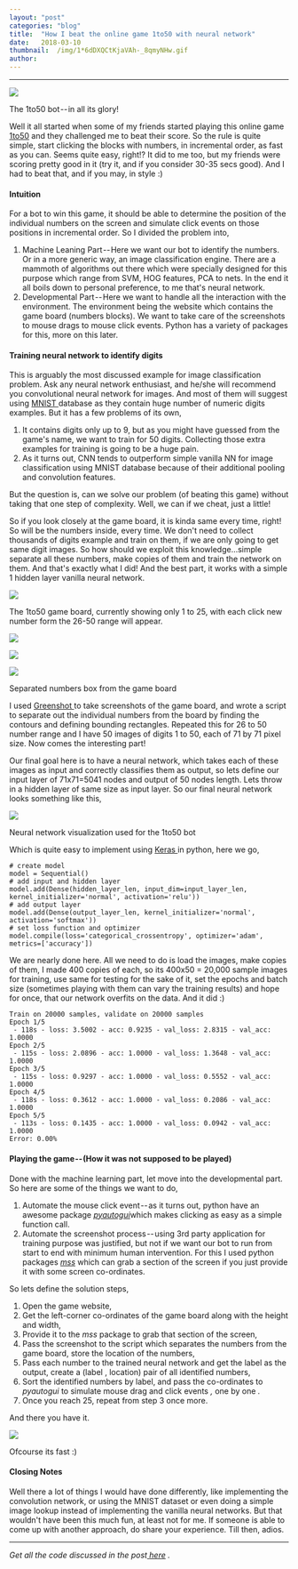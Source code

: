 ```yaml
---
layout:	"post"
categories:	"blog"
title:	"How I beat the online game 1to50 with neural network"
date:	2018-03-10
thumbnail:	/img/1*6dDXQCtKjaVAh-_8qmyNHw.gif
author:	
---
```


* * *

![](/img/1*6dDXQCtKjaVAh-_8qmyNHw.gif)

The 1to50 bot -- in all its glory!

Well it all started when some of my friends started playing this online game
[1to50](http://zzzscore.com/1to50) and they challenged me to beat their score.
So the rule is quite simple, start clicking the blocks with numbers, in
incremental order, as fast as you can. Seems quite easy, right!? It did to me
too, but my friends were scoring pretty good in it (try it, and if you
consider 30-35 secs good). And I had to beat that, and if you may, in style :)

#### Intuition

For a bot to win this game, it should be able to determine the position of the
individual numbers on the screen and simulate click events on those positions
in incremental order. So I divided the problem into,

  1. Machine Leaning Part -- Here we want our bot to identify the numbers. Or in a more generic way, an image classification engine. There are a mammoth of algorithms out there which were specially designed for this purpose which range from SVM, HOG features, PCA to nets. In the end it all boils down to personal preference, to me that's neural network.
  2. Developmental Part -- Here we want to handle all the interaction with the environment. The environment being the website which contains the game board (numbers blocks). We want to take care of the screenshots to mouse drags to mouse click events. Python has a variety of packages for this, more on this later.

#### Training neural network to identify digits

This is arguably the most discussed example for image classification problem.
Ask any neural network enthusiast, and he/she will recommend you convolutional
neural network for images. And most of them will suggest using [MNIST
](http://yann.lecun.com/exdb/mnist/)database as they contain huge number of
numeric digits examples. But it has a few problems of its own,

  1. It contains digits only up to 9, but as you might have guessed from the game's name, we want to train for 50 digits. Collecting those extra examples for training is going to be a huge pain.
  2. As it turns out, CNN tends to outperform simple vanilla NN for image classification using MNIST database because of their additional pooling and convolution features.

But the question is, can we solve our problem (of beating this game) without
taking that one step of complexity. Well, we can if we cheat, just a little!

So if you look closely at the game board, it is kinda same every time, right!
So will be the numbers inside, every time. We don't need to collect thousands
of digits example and train on them, if we are only going to get same digit
images. So how should we exploit this knowledge…simple separate all these
numbers, make copies of them and train the network on them. And that's exactly
what I did! And the best part, it works with a simple 1 hidden layer vanilla
neural network.

![](/img/1*FJhRvJxgFYWU0an030Dk4Q.png)

The 1to50 game board, currently showing only 1 to 25, with each click new
number form the 26-50 range will appear.

![](/img/1*bDYtqmHItmdmxEe6g7xD8w.png)

![](/img/1*q05hAYmGfsJN2oY5MpWeXg.png)

![](/img/1*rAwN39hdUkuU1-KzIj-wFQ.png)

Separated numbers box from the game board

I used [Greenshot ](http://getgreenshot.org/)to take screenshots of the game
board, and wrote a script to separate out the individual numbers from the
board by finding the contours and defining bounding rectangles. Repeated this
for 26 to 50 number range and I have 50 images of digits 1 to 50, each of 71
by 71 pixel size. Now comes the interesting part!

Our final goal here is to have a neural network, which takes each of these
images as input and correctly classifies them as output, so lets define our
input layer of 71x71=5041 nodes and output of 50 nodes length. Lets throw in a
hidden layer of same size as input layer. So our final neural network looks
something like this,

![](/img/1*tq4VG7v1g9oRMKFWR7_CAw.png)

Neural network visualization used for the 1to50 bot

Which is quite easy to implement using [Keras ](https://keras.io/)in python,
here we go,

    
    
    # create model  
    model = Sequential()  
    # add input and hidden layer   
    model.add(Dense(hidden_layer_len, input_dim=input_layer_len, kernel_initializer='normal', activation='relu'))  
    # add output layer  
    model.add(Dense(output_layer_len, kernel_initializer='normal', activation='softmax'))  
    # set loss function and optimizer  
    model.compile(loss='categorical_crossentropy', optimizer='adam', metrics=['accuracy'])

We are nearly done here. All we need to do is load the images, make copies of
them, I made 400 copies of each, so its 400x50 = 20,000 sample images for
training, use same for testing for the sake of it, set the epochs and batch
size (sometimes playing with them can vary the training results) and hope for
once, that our network overfits on the data. And it did :)

    
    
    Train on 20000 samples, validate on 20000 samples  
    Epoch 1/5  
     - 118s - loss: 3.5002 - acc: 0.9235 - val_loss: 2.8315 - val_acc: 1.0000  
    Epoch 2/5  
     - 115s - loss: 2.0896 - acc: 1.0000 - val_loss: 1.3648 - val_acc: 1.0000  
    Epoch 3/5  
     - 115s - loss: 0.9297 - acc: 1.0000 - val_loss: 0.5552 - val_acc: 1.0000  
    Epoch 4/5  
     - 118s - loss: 0.3612 - acc: 1.0000 - val_loss: 0.2086 - val_acc: 1.0000  
    Epoch 5/5  
     - 113s - loss: 0.1435 - acc: 1.0000 - val_loss: 0.0942 - val_acc: 1.0000  
    Error: 0.00%

#### Playing the game -- (How it was not supposed to be played)

Done with the machine learning part, let move into the developmental part. So
here are some of the things we want to do,

  1. Automate the mouse click event -- as it turns out, python have an awesome package [_pyautogui_](http://pyautogui.readthedocs.io/en/latest/)which makes clicking as easy as a simple function call.
  2. Automate the screenshot process -- using 3rd party application for training purpose was justified, but not if we want our bot to run from start to end with minimum human intervention. For this I used python packages [_mss_](http://python-mss.readthedocs.io/) which can grab a section of the screen if you just provide it with some screen co-ordinates.

So lets define the solution steps,

  1. Open the game website,
  2. Get the left-corner co-ordinates of the game board along with the height and width,
  3. Provide it to the _mss_ package to grab that section of the screen,
  4. Pass the screenshot to the script which separates the numbers from the game board, store the location of the numbers,
  5. Pass each number to the trained neural network and get the label as the output, create a (label , location) pair of all identified numbers,
  6. Sort the identified numbers by label, and pass the co-ordinates to _pyautogui_ to simulate mouse drag and click events _,_ one by one _._
  7. Once you reach 25, repeat from step 3 once more.

And there you have it.

![](/img/1*F0AMffNZOY9wo-2JXoqUHw.png)

Ofcourse its fast :)

#### Closing Notes

Well there a lot of things I would have done differently, like implementing
the convolution network, or using the MNIST dataset or even doing a simple
image lookup instead of implementing the vanilla neural networks. But that
wouldn't have been this much fun, at least not for me. If someone is able to
come up with another approach, do share your experience. Till then, adios.

* * *

 _Get all the code discussed in the post_[
_here_](https://github.com/imohitmayank/1to50_bot) _._

